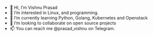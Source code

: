 - 👋 Hi, I’m Vishnu Prasad
- 👀 I’m interested in Linux, and programming. 
- 🌱 I’m currently learning Python, Golang, Kubernetes and Openstack
- 💞️ I’m looking to collaborate on open source projects 
- 📫 You can reach me @prasad_vishnu on Telegram. 

<!---
vishnu-prasads/vishnu-prasads is a ✨ special ✨ repository because its `README.md` (this file) appears on your GitHub profile.
You can click the Preview link to take a look at your changes.
--->
